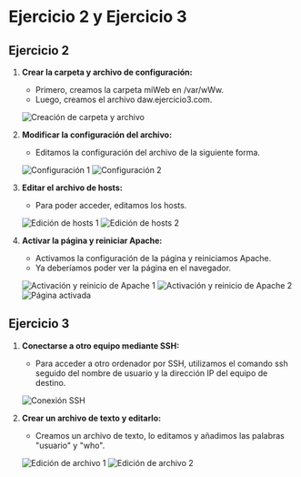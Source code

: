# Ejercicio 2 y Ejercicio 3

## Ejercicio 2

1. **Crear la carpeta y archivo de configuración:**
   - Primero, creamos la carpeta miWeb en /var/wWw.
   - Luego, creamos el archivo daw.ejercicio3.com.

   ![Creación de carpeta y archivo](https://github.com/user-attachments/assets/dec97b67-433f-4d8e-8943-a20d18af9535)

2. **Modificar la configuración del archivo:**
   - Editamos la configuración del archivo de la siguiente forma.

   ![Configuración 1](https://github.com/user-attachments/assets/1f378e46-8cff-4281-9133-a6b021655325)
   ![Configuración 2](https://github.com/user-attachments/assets/793bb646-b198-4bfb-b422-507b9a1119dc)

3. **Editar el archivo de hosts:**
   - Para poder acceder, editamos los hosts.

   ![Edición de hosts 1](https://github.com/user-attachments/assets/70682dc9-f526-4d0e-b1dd-3f67f4647da2)
   ![Edición de hosts 2](https://github.com/user-attachments/assets/522509de-0569-403b-b157-061509f8f2e5)

4. **Activar la página y reiniciar Apache:**
   - Activamos la configuración de la página y reiniciamos Apache.
   - Ya deberíamos poder ver la página en el navegador.

   ![Activación y reinicio de Apache 1](https://github.com/user-attachments/assets/f1f3eca0-63f8-4753-b24c-416d8636c056)
   ![Activación y reinicio de Apache 2](https://github.com/user-attachments/assets/f4a1cad8-2c86-4543-a01b-e5c111157ac1)
   ![Página activada](https://github.com/user-attachments/assets/50ed3c7b-ba6b-4b18-a6bd-ee2542b1ea95)

## Ejercicio 3

1. **Conectarse a otro equipo mediante SSH:**
   - Para acceder a otro ordenador por SSH, utilizamos el comando ssh seguido del nombre de usuario y la dirección IP del equipo de destino.

   ![Conexión SSH](https://github.com/user-attachments/assets/4659aab7-2d55-454d-9ba3-129951248fd1)

2. **Crear un archivo de texto y editarlo:**
   - Creamos un archivo de texto, lo editamos y añadimos las palabras "usuario" y "who".

   ![Edición de archivo 1](https://github.com/user-attachments/assets/a1dfbdb6-d394-468c-a0f9-71e4fffcb31e)
   ![Edición de archivo 2](https://github.com/user-attachments/assets/a1dfbdb6-d394-468c-a0f9-71e4fffcb31e)
